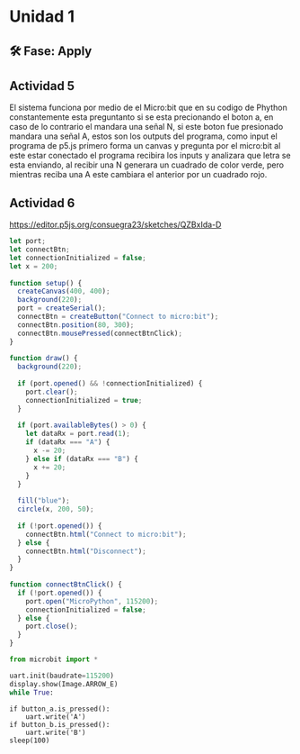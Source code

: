 # Unidad 1

## 🛠 Fase: Apply

## Actividad 5
El sistema funciona por medio de el Micro:bit que en su codigo de Phython constantemente esta preguntanto si se esta precionando el boton a, en caso de lo contrario el mandara una señal N, si este boton fue presionado mandara una señal A, estos son los outputs del programa, como input el programa de p5.js primero forma un canvas y pregunta por el micro:bit al este estar conectado el programa recibira los inputs y analizara que letra se esta enviando, al recibir una N generara un cuadrado de color verde, pero mientras reciba una A este cambiara el anterior por un cuadrado rojo.
## Actividad 6
https://editor.p5js.org/consuegra23/sketches/QZBxIda-D 
~~~ js
let port;
let connectBtn;
let connectionInitialized = false;
let x = 200;
 
function setup() {
  createCanvas(400, 400);
  background(220);
  port = createSerial();
  connectBtn = createButton("Connect to micro:bit");
  connectBtn.position(80, 300);
  connectBtn.mousePressed(connectBtnClick);
}
 
function draw() {
  background(220);
 
  if (port.opened() && !connectionInitialized) {
    port.clear();
    connectionInitialized = true;
  }
 
  if (port.availableBytes() > 0) {
    let dataRx = port.read(1);
    if (dataRx === "A") {
      x -= 20;
    } else if (dataRx === "B") {
      x += 20;
    }
  }
 
  fill("blue");
  circle(x, 200, 50);
 
  if (!port.opened()) {
    connectBtn.html("Connect to micro:bit");
  } else {
    connectBtn.html("Disconnect");
  }
}
 
function connectBtnClick() {
  if (!port.opened()) {
    port.open("MicroPython", 115200);
    connectionInitialized = false;
  } else {
    port.close();
  }
}
~~~
~~~ py
from microbit import *

uart.init(baudrate=115200)
display.show(Image.ARROW_E)
while True:
~~~

    if button_a.is_pressed():
        uart.write('A')
    if button_b.is_pressed():
        uart.write('B')
    sleep(100)
~~~

